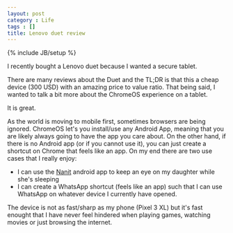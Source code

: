 ```yaml
---
layout: post
category : Life
tags : []
title: Lenovo duet review
---
```

{% include JB/setup %}

I recently bought a Lenovo duet because I wanted a secure tablet.

There are many reviews about the Duet and the TL;DR is that this a cheap device (300 USD)
with an amazing price to value ratio. That being said, I wanted to talk a bit more about
the ChromeOS experience on a tablet.

It is great.

As the world is moving to mobile first, sometimes browsers are being ignored.
ChromeOS let's you install/use any Android App, meaning that you are likely
always going to have the app you care about. On the other hand, if there is no
Android app (or if you cannot use it), you can just create a shortcut on Chrome
that feels like an app. On my end there are two use cases that I really enjoy:

- I can use the [Nanit](https://www.nanit.com) android app to keep an eye on my
daughter while she's sleeping
- I can create a WhatsApp shortcut (feels like an app) such that I can use WhatsApp
on whatever device I currently have opened.

The device is not as fast/sharp as my phone (Pixel 3 XL) but it's fast enought that
I have never feel hindered when playing games, watching movies or just browsing the
internet.
